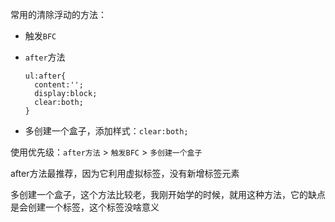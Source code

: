 常用的清除浮动的方法：

- 触发`BFC`

- `after`方法

  ```
  ul:after{
  	content:'';
  	display:block;
  	clear:both;
  }
  ```

- 多创建一个盒子，添加样式：`clear:both;`



使用优先级：`after方法` > `触发BFC` > `多创建一个盒子`

after方法最推荐，因为它利用虚拟标签，没有新增标签元素

多创建一个盒子，这个方法比较老，我刚开始学的时候，就用这种方法，它的缺点是会创建一个标签，这个标签没啥意义